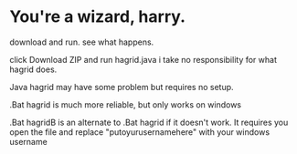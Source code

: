 # You're a wizard, harry.
download and run. see what happens.

click Download ZIP and run hagrid.java
i take no responsibility for what hagrid does. 

Java hagrid may have some problem but requires no setup.

.Bat hagrid is much more reliable, but only works on windows

.Bat hagridB is an alternate to .Bat hagrid if it doesn't work. It requires you open the file and replace  "putoyurusernamehere"  with your windows username


